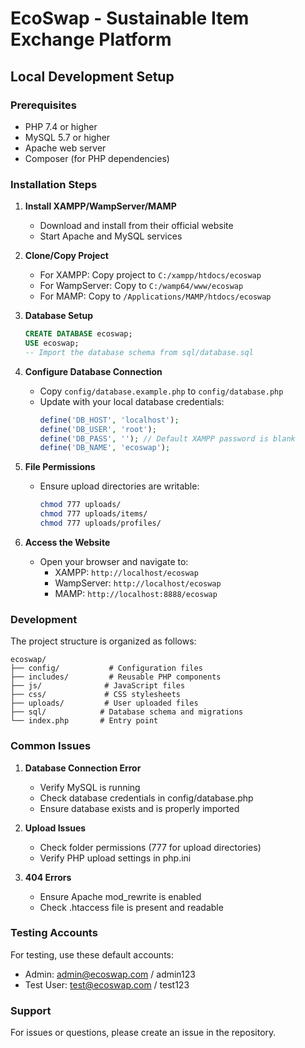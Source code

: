 # EcoSwap - Sustainable Item Exchange Platform

## Local Development Setup

### Prerequisites
- PHP 7.4 or higher
- MySQL 5.7 or higher
- Apache web server
- Composer (for PHP dependencies)

### Installation Steps

1. **Install XAMPP/WampServer/MAMP**
   - Download and install from their official website
   - Start Apache and MySQL services

2. **Clone/Copy Project**
   - For XAMPP: Copy project to `C:/xampp/htdocs/ecoswap`
   - For WampServer: Copy to `C:/wamp64/www/ecoswap`
   - For MAMP: Copy to `/Applications/MAMP/htdocs/ecoswap`

3. **Database Setup**
   ```sql
   CREATE DATABASE ecoswap;
   USE ecoswap;
   -- Import the database schema from sql/database.sql
   ```

4. **Configure Database Connection**
   - Copy `config/database.example.php` to `config/database.php`
   - Update with your local database credentials:
     ```php
     define('DB_HOST', 'localhost');
     define('DB_USER', 'root');
     define('DB_PASS', ''); // Default XAMPP password is blank
     define('DB_NAME', 'ecoswap');
     ```

5. **File Permissions**
   - Ensure upload directories are writable:
     ```bash
     chmod 777 uploads/
     chmod 777 uploads/items/
     chmod 777 uploads/profiles/
     ```

6. **Access the Website**
   - Open your browser and navigate to:
     - XAMPP: `http://localhost/ecoswap`
     - WampServer: `http://localhost/ecoswap`
     - MAMP: `http://localhost:8888/ecoswap`

### Development

The project structure is organized as follows:
```
ecoswap/
├── config/           # Configuration files
├── includes/         # Reusable PHP components
├── js/              # JavaScript files
├── css/             # CSS stylesheets
├── uploads/         # User uploaded files
├── sql/            # Database schema and migrations
└── index.php       # Entry point
```

### Common Issues

1. **Database Connection Error**
   - Verify MySQL is running
   - Check database credentials in config/database.php
   - Ensure database exists and is properly imported

2. **Upload Issues**
   - Check folder permissions (777 for upload directories)
   - Verify PHP upload settings in php.ini

3. **404 Errors**
   - Ensure Apache mod_rewrite is enabled
   - Check .htaccess file is present and readable

### Testing Accounts

For testing, use these default accounts:
- Admin: admin@ecoswap.com / admin123
- Test User: test@ecoswap.com / test123

### Support
For issues or questions, please create an issue in the repository. 